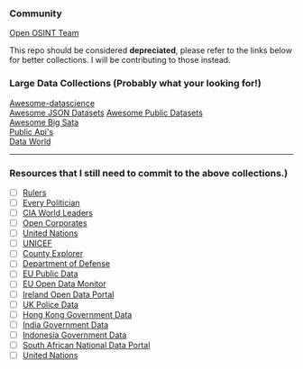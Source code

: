 ### Community
[Open OSINT Team](https://openosint.slack.com/)<br>

This repo should be considered **depreciated**, please refer to the links below for better collections. I will be contributing to those instead.

### Large Data Collections (Probably what your looking for!)
[Awesome-datascience](https://github.com/bulutyazilim/awesome-datascience)<br>
[Awesome JSON Datasets](https://github.com/jdorfman/awesome-json-datasets)
[Awesome Public Datasets](https://github.com/caesar0301/awesome-public-datasets)<br>
[Awesome Big Sata](https://github.com/onurakpolat/awesome-bigdata)<br>
[Public Api's](https://github.com/toddmotto/public-apis)<br>
[Data World](https://data.world/)<br>
***

### Resources that I still need to commit to the above collections.)
* [ ]  [Rulers](https://www.rulers.org/)<br>
* [ ]  [Every Politician](http://everypolitician.org)<br>
* [ ]  [CIA World Leaders](https://www.cia.gov/library/publications/resources/world-leaders-1/index.html)<br>
* [ ] [Open Corporates](https://opencorporates.com/)<br>
* [ ] [United Nations](http://data.un.org/)<br>
* [ ] [UNICEF](http://data.unicef.ge/en)<br>
* [ ] [County Explorer](http://explorer.naco.org)<br>
* [ ] [Department of Defense](http://data.defense.gov/)<br>
* [ ] [EU Public Data](http://publicdata.eu/)<br>
* [ ] [EU Open Data Monitor](http://opendatamonitor.eu)<br>
* [ ] [Ireland Open Data Portal](https://data.gov.ie/data)
* [ ] [UK Police Data](https://data.police.uk)<br>
* [ ] [Hong Kong Government Data](https://data.gov.hk/en/)<br>
* [ ] [India Government Data](https://data.gov.in/)<br>
* [ ] [Indonesia Government Data](https://data.go.id/)<br>
* [ ] [South African National Data Portal](http://data.gov.za/)<br>
* [ ] [United Nations](http://data.un.org/)<br>
